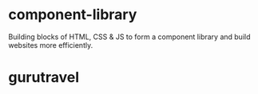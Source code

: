 # component-library
Building blocks of HTML, CSS &amp; JS to form a component library and build websites more efficiently.
# gurutravel

